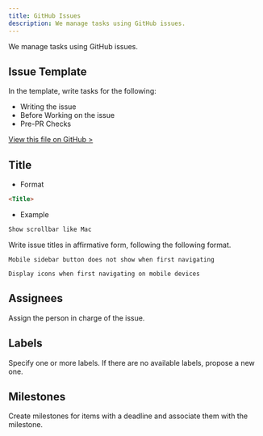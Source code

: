```yaml
---
title: GitHub Issues
description: We manage tasks using GitHub issues.
---
```


We manage tasks using GitHub issues.

## Issue Template

In the template, write tasks for the following:

- Writing the issue
- Before Working on the issue
- Pre-PR Checks

[View this file on GitHub >](https://github.com/sinProject-Inc/sinpro-dev/blob/main/.github/ISSUE_TEMPLATE/custom.md)

## Title

- Format

```md
<Title>
```

- Example

```md
Show scrollbar like Mac
```

Write issue titles in affirmative form, following the following format.

```md::Bad
Mobile sidebar button does not show when first navigating
```

```md::Good
Display icons when first navigating on mobile devices
```

## Assignees

Assign the person in charge of the issue.

## Labels

Specify one or more labels. If there are no available labels, propose a new one.

## Milestones

Create milestones for items with a deadline and associate them with the milestone.
